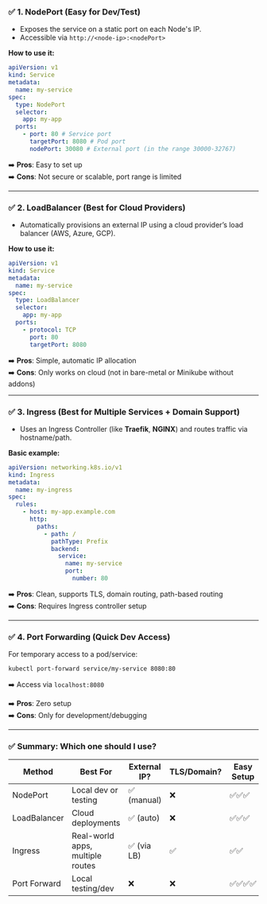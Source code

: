 ### ✅ 1. **NodePort (Easy for Dev/Test)**

- Exposes the service on a static port on each Node's IP.
- Accessible via `http://<node-ip>:<nodePort>`

**How to use it:**

```yaml
apiVersion: v1
kind: Service
metadata:
  name: my-service
spec:
  type: NodePort
  selector:
    app: my-app
  ports:
    - port: 80 # Service port
      targetPort: 8080 # Pod port
      nodePort: 30080 # External port (in the range 30000-32767)
```

➡️ **Pros**: Easy to set up  
➡️ **Cons**: Not secure or scalable, port range is limited

---

### ✅ 2. **LoadBalancer (Best for Cloud Providers)**

- Automatically provisions an external IP using a cloud provider’s load balancer (AWS, Azure, GCP).

**How to use it:**

```yaml
apiVersion: v1
kind: Service
metadata:
  name: my-service
spec:
  type: LoadBalancer
  selector:
    app: my-app
  ports:
    - protocol: TCP
      port: 80
      targetPort: 8080
```

➡️ **Pros**: Simple, automatic IP allocation  
➡️ **Cons**: Only works on cloud (not in bare-metal or Minikube without addons)

---

### ✅ 3. **Ingress (Best for Multiple Services + Domain Support)**

- Uses an Ingress Controller (like **Traefik**, **NGINX**) and routes traffic via hostname/path.

**Basic example:**

```yaml
apiVersion: networking.k8s.io/v1
kind: Ingress
metadata:
  name: my-ingress
spec:
  rules:
    - host: my-app.example.com
      http:
        paths:
          - path: /
            pathType: Prefix
            backend:
              service:
                name: my-service
                port:
                  number: 80
```

➡️ **Pros**: Clean, supports TLS, domain routing, path-based routing  
➡️ **Cons**: Requires Ingress controller setup

---

### ✅ 4. **Port Forwarding (Quick Dev Access)**

For temporary access to a pod/service:

```bash
kubectl port-forward service/my-service 8080:80
```

➡️ Access via `localhost:8080`

➡️ **Pros**: Zero setup  
➡️ **Cons**: Only for development/debugging

---

### ✅ Summary: Which one should I use?

| Method       | Best For                         | External IP? | TLS/Domain? | Easy Setup |
| ------------ | -------------------------------- | ------------ | ----------- | ---------- |
| NodePort     | Local dev or testing             | ✅ (manual)  | ❌          | ✅✅✅     |
| LoadBalancer | Cloud deployments                | ✅ (auto)    | ❌          | ✅✅✅     |
| Ingress      | Real-world apps, multiple routes | ✅ (via LB)  | ✅          | ✅✅       |
| Port Forward | Local testing/dev                | ❌           | ❌          | ✅✅✅✅   |
